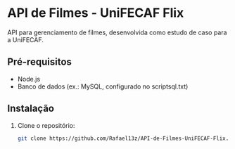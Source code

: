# API de Filmes - UniFECAF Flix
API para gerenciamento de filmes, desenvolvida como estudo de caso para a UniFECAF.

## Pré-requisitos
- Node.js
- Banco de dados (ex.: MySQL, configurado no scriptsql.txt)

## Instalação
1. Clone o repositório:
   ```bash
   git clone https://github.com/Rafael13z/API-de-Filmes-UniFECAF-Flix.git
